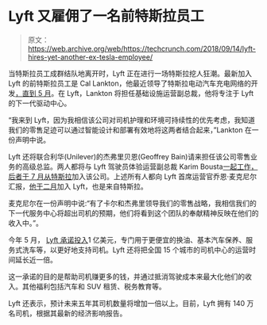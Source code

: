 # Lyft 又雇佣了一名前特斯拉员工 

> 原文：<https://web.archive.org/web/https://techcrunch.com/2018/09/14/lyft-hires-yet-another-ex-tesla-employee/>

当特斯拉员工成群结队地离开时，Lyft 正在进行一场特斯拉挖人狂潮。最新加入 Lyft 的前特斯拉员工是 Cal Lankton，他最近领导了特斯拉电动汽车充电网络的开发[，直到 5 月](https://web.archive.org/web/20221207103830/https://electrek.co/2018/05/31/tesla-head-of-energy-operations-amazon-europe-bmw/)。在 Lyft，Lankton 将担任基础设施运营副总裁，他将专注于 Lyft 的下一代驱动中心。

“我来到 Lyft，因为我相信该公司对司机护理和环境可持续性的优先考虑，我知道我们的零售足迹可以通过智能设计和部署有效地将这两者结合起来，”Lankton 在一份声明中说。

Lyft 还将联合利华(Unilever)的杰弗里贝恩(Geoffrey Bain)请来担任该公司零售业务的高级总监。两人都将与 Lyft 驾驶员体验运营副总裁 Karim Bousta[一起工作，后者于 7 月从特斯拉](https://web.archive.org/web/20221207103830/https://techcrunch.com/2018/07/25/lyft-brings-on-ex-tesla-vp-to-lead-driver-experience-operations/)加入该公司。上述所有人都向 Lyft 首席运营官乔恩·麦克尼尔汇报，[他于二月](https://web.archive.org/web/20221207103830/https://techcrunch.com/2018/02/07/lyft-hires-teslas-president-of-sales-service-as-coo/)加入 Lyft，也是来自特斯拉。

麦克尼尔在一份声明中说:“有了卡尔和杰弗里领导我们的零售战略，我相信我们的下一代服务中心将超出司机的预期，他们将看到这个团队的奉献精神反映在他们的收入中。”。

今年 5 月， [Lyft 承诺投入](https://web.archive.org/web/20221207103830/https://techcrunch.com/2018/05/23/lyft-invests-100-million-in-its-drivers/)1 亿美元，专门用于更便宜的换油、基本汽车保养、服务式洗车等，以更好地支持司机。Lyft 还将把全国 15 个城市的司机中心的运营时间延长近一倍。

这一承诺的目的是帮助司机赚更多的钱，并通过抵消驾驶成本来最大化他们的收入。其他福利包括汽车和 SUV 租赁、税务教育等。

Lyft 还表示，预计未来五年其司机数量将增加一倍以上。目前，Lyft 拥有 140 万名司机，根据其最新的经济影响报告。
